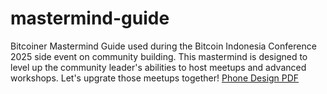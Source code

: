 # mastermind-guide
Bitcoiner Mastermind Guide used during the Bitcoin Indonesia Conference 2025 side event on community building. This mastermind is designed to level up the community leader's abilities to host meetups and advanced workshops. Let's upgrate those meetups together!
[Phone Design PDF](https://github.com/code-orange-dev/mastermind-guide/blob/main/Phone%20Design%20for%20GitHub.pdf)

